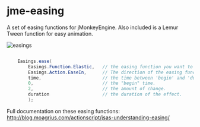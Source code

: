 jme-easing
===

A set of easing functions for jMonkeyEngine.
Also included is a Lemur Tween function for easy animation.

![easings](https://media.kasperkamperman.com/blog/easing/easing.gif)


``` java 

    Easings.ease(
        Easings.Function.Elastic,   // the easing function you want to use.
        Easings.Action.EaseIn,      // The direction of the easing function.
        time,                       // the time between 'begin' and 'duration'.
        0,                          // the "begin" time.
        2,                          // the amount of change.
        duration                    // the duration of the effect.
        );

```

Full documentation on these easing functions: http://blog.moagrius.com/actionscript/jsas-understanding-easing/